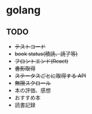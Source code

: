 # golang

## TODO

- ~~テストコード~~
- ~~book status(積読、読了等)~~
- ~~フロントエンド(React)~~
- ~~書影取得~~
- ~~ステータスごとに取得する API~~
- ~~無限スクロール~~
- 本の評価、感想
- おすすめ本
- 読書記録
